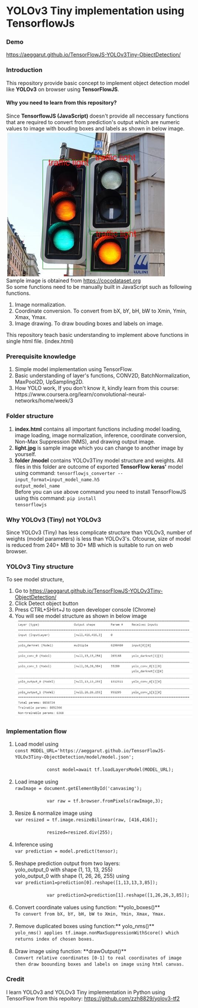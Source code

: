 # YOLOv3 Tiny implementation using TensorflowJs

### Demo
https://aeggarut.github.io/TensorFlowJS-YOLOv3Tiny-ObjectDetection/

### Introduction
This repository provide basic concept to implement object detection model like **YOLOv3** on browser using **TensorFlowJS**.
#### Why you need to learn from this repository?
Since **TensorflowJS (JavaScript)** doesn't provide all neccessary functions that are required to convert from prediction's output which are numeric values to  image with bouding boxes and labels as shown in below image.
 ![Drawn image](mdfiles/outputImage.JPG)
 <br>Sample image is obtained from https://cocodataset.org
<br>So some functions need to be manually built in JavaScript such as following functions.
<ol>
<li> Image normalization.</li>
<li> Coordinate conversion. To convert from bX, bY, bH, bW to Xmin, Ymin, Xmax, Ymax.</li>
<li> Image drawing. To draw bouding boxes and labels on image.</li>
</ol>
This repository teach basic understanding to implement above functions in single html file. (index.html)

### Prerequisite knowledge
<ol>
<li>Simple model implementation using TensorFlow.</li>
<li>Basic understanding of layer's functions, CONV2D, BatchNormalization, MaxPool2D, UpSampling2D.</li>
<li>How YOLO work, If you don't know it, kindly learn from this course: https://www.coursera.org/learn/convolutional-neural-networks/home/week/3</li>
</ol>


### Folder structure
1. **index.html** contains all important functions including model loading, image loading, image normalization, inference, coordinate conversion, Non-Max Suppression (NMS), and drawing output image.
2. **light.jpg** is sample image which you can change to another image by yourself.
3. **folder /model** contains YOLOv3Tiny model structure and weights. All files in this folder are outcome of exported **TensorFlow keras'** model using command:
<code>tensorflowjs_converter --input_format=input_model_name.h5 output_model_name</code><br>
Before you can use above command you need to install TensorFlowJS using this command: <code>pip install tensorflowjs</code>

### Why YOLOv3 (Tiny) not YOLOv3
Since YOLOv3 (Tiny) has less complicate structure than YOLOv3, number of weights (model parameters) is less than YOLOv3's. Ofcourse, size of model is reduced from 240+ MB to 30+ MB which is suitable to run on web browser.

### YOLOv3 Tiny structure
To see model structure, 
1. Go to https://aeggarut.github.io/TensorFlowJS-YOLOv3Tiny-ObjectDetection/ 
2. Click Detect object button
3. Press CTRL+SHirt+J to open developer console (Chrome)
4. You will see model structure as shown in below image
![Drawn image](mdfiles/YOLOv3TinyStructure.JPG)

### Implementation flow
<ol>
<li>Load model using <br>
<code>const MODEL_URL='https://aeggarut.github.io/TensorFlowJS-YOLOv3Tiny-ObjectDetection/model/model.json';<br>
            const model=await tf.loadLayersModel(MODEL_URL);</code>
</li>

<br>
<li>Load image using <br>
<code>rawImage = document.getElementById('canvasimg');<br>
            var raw = tf.browser.fromPixels(rawImage,3);</code>
<br> 
</li>

<br>
<li>Resize & normalize image using <br>
<code>var resized = tf.image.resizeBilinear(raw, [416,416]);<br>
            resized=resized.div(255);</code>
</li>

<br>
<li>Inference using<br>
<code>var prediction = model.predict(tensor);</code>
</li>

<br>
<li> Reshape prediction output from two layers: <br>
yolo_output_0 with shape (1, 13, 13, 255)<br>
yolo_output_0 with shape (1, 26, 26, 255)
using <br>
<code>var prediction1=prediction[0].reshape([1,13,13,3,85]);<br>
            var prediction2=prediction[1].reshape([1,26,26,3,85]);</code>
<br>


</li>

<br>
<li> Convert coordinate values using function: **yolo_boxes()** <br>
<code>To convert from bX, bY, bH, bW to Xmin, Ymin, Xmax, Ymax.</code>
</li>

<br>
<li> Remove duplicated boxes using function:** yolo_nms()** <br>
<code>yolo_nms() applies tf.image.nonMaxSuppressionWithScore() which returns index of chosen boxes.</code>
</li>

<br>
<li> Draw image using function: **drawOutput()** <br>
<code>Convert relative coordinates [0-1] to real coordinates of image then draw boounding boxes and labels on image using html canvas.</code>
</li>
</ol>

### Credit
I learn YOLOv3 and YOLOv3 Tiny implementation in Python using TensorFlow from this repoitory: https://github.com/zzh8829/yolov3-tf2

